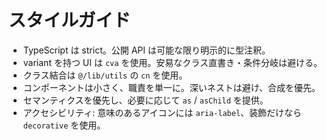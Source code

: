 # スタイルガイド

- TypeScript は strict。公開 API は可能な限り明示的に型注釈。
- variant を持つ UI は `cva` を使用。安易なクラス直書き・条件分岐は避ける。
- クラス結合は `@/lib/utils` の `cn` を使用。
- コンポーネントは小さく、職責を単一に。深いネストは避け、合成を優先。
- セマンティクスを優先し、必要に応じて `as` / `asChild` を提供。
- アクセシビリティ: 意味のあるアイコンには `aria-label`、装飾だけなら `decorative` を使用。
